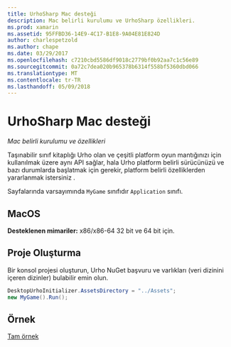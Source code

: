 ```yaml
---
title: UrhoSharp Mac desteği
description: Mac belirli kurulumu ve UrhoSharp özellikleri.
ms.prod: xamarin
ms.assetid: 95FFBD36-14E9-4C17-B1E8-9A04E81E824D
author: charlespetzold
ms.author: chape
ms.date: 03/29/2017
ms.openlocfilehash: c7210cbd5586df9018c2779bf0b92aa7c1c56e89
ms.sourcegitcommit: 0a72c7dea020b965378b6314f558bf5360dbd066
ms.translationtype: MT
ms.contentlocale: tr-TR
ms.lasthandoff: 05/09/2018
---
```

# <a name="urhosharp-mac-support"></a>UrhoSharp Mac desteği

_Mac belirli kurulumu ve özellikleri_

Taşınabilir sınıf kitaplığı Urho olan ve çeşitli platform oyun mantığınızı için kullanılmak üzere aynı API sağlar, hala Urho platform belirli sürücünüzü ve bazı durumlarda başlatmak için gerekir, platform belirli özelliklerden yararlanmak istersiniz .

Sayfalarında varsayımında `MyGame` sınıfıdır `Application` sınıfı.

## <a name="macos"></a>MacOS

**Desteklenen mimariler:** x86/x86-64 32 bit ve 64 bit için.

## <a name="creating-a-project"></a>Proje Oluşturma

Bir konsol projesi oluşturun, Urho NuGet başvuru ve varlıkları (veri dizinini içeren dizinler) bulabilir emin olun.

```csharp
DesktopUrhoInitializer.AssetsDirectory = "../Assets";
new MyGame().Run();
```

## <a name="example"></a>Örnek

[Tam örnek](https://github.com/xamarin/urho-samples/tree/master/FeatureSamples/Cocoa)


